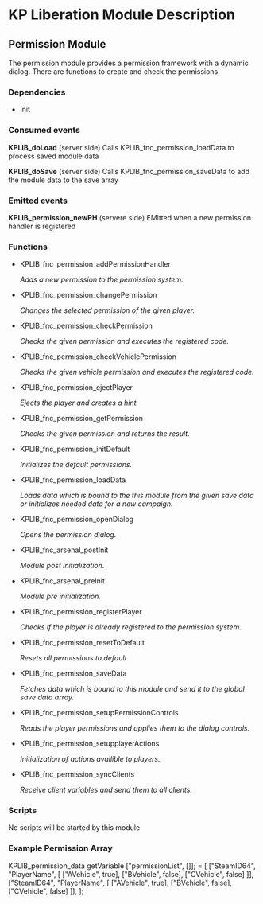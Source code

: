 # KP Liberation Module Description

## Permission Module
The permission module provides a permission framework with a dynamic dialog.
There are functions to create and check the permissions.

### Dependencies
* Init

### Consumed events
**KPLIB_doLoad** (server side)
Calls KPLIB_fnc_permission_loadData to process saved module data

**KPLIB_doSave** (server side)
Calls KPLIB_fnc_permission_saveData to add the module data to the save array

### Emitted events
**KPLIB_permission_newPH** (servere side)
EMitted when a new permission handler is registered

### Functions
* KPLIB_fnc_permission_addPermissionHandler

  *Adds a new permission to the permission system.*

* KPLIB_fnc_permission_changePermission

  *Changes the selected permission of the given player.*

* KPLIB_fnc_permission_checkPermission

  *Checks the given permission and executes the registered code.*

* KPLIB_fnc_permission_checkVehiclePermission

  *Checks the given vehicle permission and executes the registered code.*

* KPLIB_fnc_permission_ejectPlayer

  *Ejects the player and creates a hint.*

* KPLIB_fnc_permission_getPermission

  *Checks the given permission and returns the result.*

* KPLIB_fnc_permission_initDefault

  *Initializes the default permissions.*

* KPLIB_fnc_permission_loadData

  *Loads data which is bound to the this module from the given save data or initializes needed data for a new campaign.*

* KPLIB_fnc_permission_openDialog

  *Opens the permission dialog.*

* KPLIB_fnc_arsenal_postInit

  *Module post initialization.*

* KPLIB_fnc_arsenal_preInit

  *Module pre initialization.*

* KPLIB_fnc_permission_registerPlayer

  *Checks if the player is already registered to the permission system.*

* KPLIB_fnc_permission_resetToDefault

  *Resets all permissions to default.*

* KPLIB_fnc_permission_saveData

  *Fetches data which is bound to this module and send it to the global save data array.*

* KPLIB_fnc_permission_setupPermissionControls

  *Reads the player permissions and applies them to the dialog controls.*

* KPLIB_fnc_permission_setupplayerActions

  *Initialization of actions availible to players.*

* KPLIB_fnc_permission_syncClients

  *Receive client variables and send them to all clients.*

### Scripts
No scripts will be started by this module

### Example Permission Array
KPLIB_permission_data getVariable ["permissionList", []]; = [
    ["SteamID64", "PlayerName", [
        ["AVehicle", true],
        ["BVehicle", false],
        ["CVehicle", false]
    ]],
    ["SteamID64", "PlayerName", [
        ["AVehicle", true],
        ["BVehicle", false],
        ["CVehicle", false]
    ]],
];
